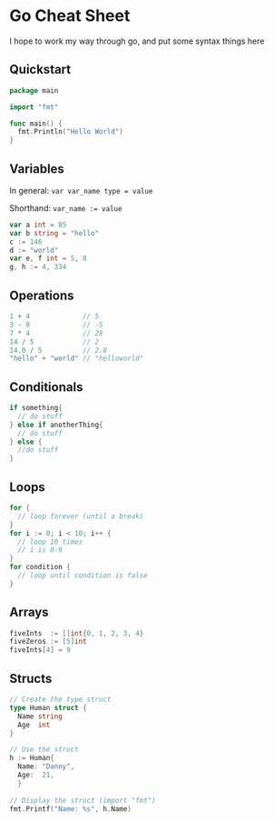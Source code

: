 # Go Cheat Sheet

I hope to work my way through go, and put some syntax things here

## Quickstart

```go
package main

import "fmt"

func main() {
  fmt.Println("Hello World")
}
```

## Variables

In general: `var var_name type = value`

Shorthand: `var_name := value`

```go
var a int = 85
var b string = "hello"
c := 146
d := "world"
var e, f int = 5, 8
g, h := 4, 334
```

## Operations

```go
1 + 4             // 5
3 - 8             // -5
7 * 4             // 28
14 / 5            // 2
14.0 / 5          // 2.8
"hello" + "world" // "helloworld"
```

## Conditionals

```go
if something{
  // do stuff
} else if anotherThing{
  // do stuff
} else {
  //do stuff
}
```

## Loops

```go
for {
  // loop forever (until a break)
}
for i := 0; i < 10; i++ {
  // loop 10 times
  // i is 0-9
}
for condition {
  // loop until condition is false
}
```

## Arrays

```go
fiveInts  := []int{0, 1, 2, 3, 4}
fiveZeros := [5]int
fiveInts[4] = 9
```

## Structs

```go
// Create the type struct
type Human struct {
  Name string
  Age  int
}

// Use the struct
h := Human{
  Name: "Danny",
  Age:  21,
  }
  
// Display the struct (import "fmt")
fmt.Printf("Name: %s", h.Name)
```
